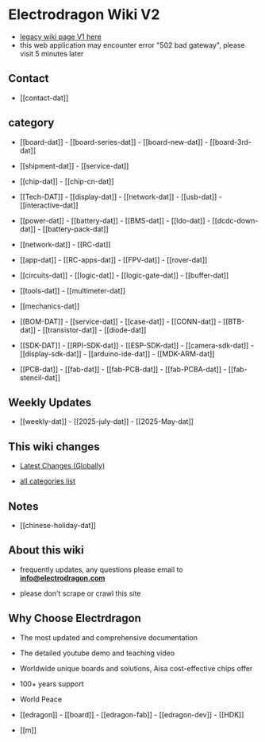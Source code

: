 
# Electrodragon Wiki V2 

- [legacy wiki page V1 here ](https://w.electrodragon.com)
- this web application may encounter error "502 bad gateway", please visit 5 minutes later


## Contact 

- [[contact-dat]] 

## category 

- [[board-dat]] - [[board-series-dat]] - [[board-new-dat]] - [[board-3rd-dat]]

- [[shipment-dat]] - [[service-dat]]

- [[chip-dat]] - [[chip-cn-dat]]

- [[Tech-DAT]] - [[display-dat]]  - [[network-dat]] - [[usb-dat]] - [[interactive-dat]]

- [[power-dat]] - [[battery-dat]] - [[BMS-dat]] - [[ldo-dat]] - [[dcdc-down-dat]] - [[battery-pack-dat]]

- [[network-dat]] - [[RC-dat]]

- [[app-dat]] - [[RC-apps-dat]] - [[FPV-dat]] - [[rover-dat]]

- [[circuits-dat]] - [[logic-dat]] - [[logic-gate-dat]] - [[buffer-dat]]

- [[tools-dat]] - [[multimeter-dat]]
  
- [[mechanics-dat]] 

- [[BOM-DAT]] - [[service-dat]] - [[case-dat]] - [[CONN-dat]] - [[BTB-dat]] - [[transistor-dat]] - [[diode-dat]]

- [[SDK-DAT]] - [[RPI-SDK-dat]] - [[ESP-SDK-dat]] - [[camera-sdk-dat]] - [[display-sdk-dat]] - [[arduino-ide-dat]] - [[MDK-ARM-dat]]

- [[PCB-dat]] - [[fab-dat]] - [[fab-PCB-dat]] - [[fab-PCBA-dat]] - [[fab-stencil-dat]] 



## Weekly Updates 

- [[weekly-dat]] - [[2025-july-dat]] - [[2025-May-dat]]

## This wiki changes

- [Latest Changes (Globally)](https://w2.electrodragon.com/gollum/latest_changes)

- [all categories list](https://w2.electrodragon.com/gollum/overview)

## Notes 

- [[chinese-holiday-dat]]

## About this wiki 

- frequently updates, any questions please email to **info@electrodragon.com**

- please don't scrape or crawl this site



## Why Choose Electrdragon 

- The most updated and comprehensive documentation 
- The detailed youtube demo and teaching video 
- Worldwide unique boards and solutions, Aisa cost-effective chips offer 
- 100+ years support
- World Peace


- [[edragon]] - [[board]] - [[edragon-fab]] - [[edragon-dev]] - [[HDK]]

- [[m]]

